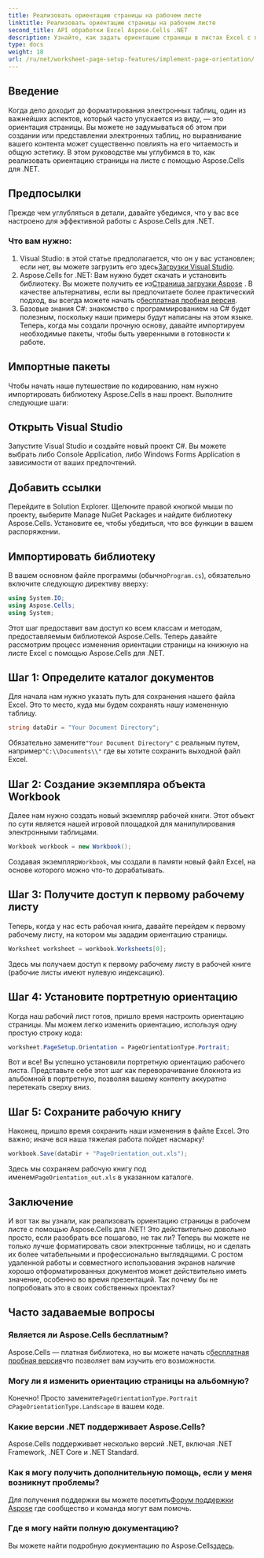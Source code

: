 ```yaml
---
title: Реализовать ориентацию страницы на рабочем листе
linktitle: Реализовать ориентацию страницы на рабочем листе
second_title: API обработки Excel Aspose.Cells .NET
description: Узнайте, как задать ориентацию страницы в листах Excel с помощью Aspose.Cells для .NET. Простое пошаговое руководство для лучшего представления документа.
type: docs
weight: 18
url: /ru/net/worksheet-page-setup-features/implement-page-orientation/
---
```

## Введение
Когда дело доходит до форматирования электронных таблиц, один из важнейших аспектов, который часто упускается из виду, — это ориентация страницы. Вы можете не задумываться об этом при создании или представлении электронных таблиц, но выравнивание вашего контента может существенно повлиять на его читаемость и общую эстетику. В этом руководстве мы углубимся в то, как реализовать ориентацию страницы на листе с помощью Aspose.Cells для .NET.
## Предпосылки
Прежде чем углубляться в детали, давайте убедимся, что у вас все настроено для эффективной работы с Aspose.Cells для .NET.
### Что вам нужно:
1.  Visual Studio: в этой статье предполагается, что он у вас установлен; если нет, вы можете загрузить его здесь[Загрузки Visual Studio](https://visualstudio.microsoft.com/vs/).
2.  Aspose.Cells for .NET: Вам нужно будет скачать и установить библиотеку. Вы можете получить ее из[Страница загрузки Aspose](https://releases.aspose.com/cells/net/) . В качестве альтернативы, если вы предпочитаете более практический подход, вы всегда можете начать с[бесплатная пробная версия](https://releases.aspose.com/).
3. Базовые знания C#: знакомство с программированием на C# будет полезным, поскольку наши примеры будут написаны на этом языке.
Теперь, когда мы создали прочную основу, давайте импортируем необходимые пакеты, чтобы быть уверенными в готовности к работе.
## Импортные пакеты
Чтобы начать наше путешествие по кодированию, нам нужно импортировать библиотеку Aspose.Cells в наш проект. Выполните следующие шаги:
## Открыть Visual Studio 
Запустите Visual Studio и создайте новый проект C#. Вы можете выбрать либо Console Application, либо Windows Forms Application в зависимости от ваших предпочтений.
## Добавить ссылки
Перейдите в Solution Explorer. Щелкните правой кнопкой мыши по проекту, выберите Manage NuGet Packages и найдите библиотеку Aspose.Cells. Установите ее, чтобы убедиться, что все функции в вашем распоряжении.
## Импортировать библиотеку 
 В вашем основном файле программы (обычно`Program.cs`), обязательно включите следующую директиву вверху:
```csharp
using System.IO;
using Aspose.Cells;
using System;
```
Этот шаг предоставит вам доступ ко всем классам и методам, предоставляемым библиотекой Aspose.Cells.
Теперь давайте рассмотрим процесс изменения ориентации страницы на книжную на листе Excel с помощью Aspose.Cells для .NET.
## Шаг 1: Определите каталог документов
Для начала нам нужно указать путь для сохранения нашего файла Excel. Это то место, куда мы будем сохранять нашу измененную таблицу.
```csharp
string dataDir = "Your Document Directory";
```
 Обязательно замените`"Your Document Directory"` с реальным путем, например`"C:\\Documents\\"` где вы хотите сохранить выходной файл Excel.
## Шаг 2: Создание экземпляра объекта Workbook
Далее нам нужно создать новый экземпляр рабочей книги. Этот объект по сути является нашей игровой площадкой для манипулирования электронными таблицами.
```csharp
Workbook workbook = new Workbook();
```
 Создавая экземпляр`Workbook`, мы создали в памяти новый файл Excel, на основе которого можно что-то дорабатывать.
## Шаг 3: Получите доступ к первому рабочему листу
Теперь, когда у нас есть рабочая книга, давайте перейдем к первому рабочему листу, на котором мы зададим ориентацию страницы. 
```csharp
Worksheet worksheet = workbook.Worksheets[0];
```
Здесь мы получаем доступ к первому рабочему листу в рабочей книге (рабочие листы имеют нулевую индексацию). 
## Шаг 4: Установите портретную ориентацию
Когда наш рабочий лист готов, пришло время настроить ориентацию страницы. Мы можем легко изменить ориентацию, используя одну простую строку кода:
```csharp
worksheet.PageSetup.Orientation = PageOrientationType.Portrait;
```
Вот и все! Вы успешно установили портретную ориентацию рабочего листа. Представьте себе этот шаг как переворачивание блокнота из альбомной в портретную, позволяя вашему контенту аккуратно перетекать сверху вниз.
## Шаг 5: Сохраните рабочую книгу
Наконец, пришло время сохранить наши изменения в файле Excel. Это важно; иначе вся наша тяжелая работа пойдет насмарку!
```csharp
workbook.Save(dataDir + "PageOrientation_out.xls");
```
 Здесь мы сохраняем рабочую книгу под именем`PageOrientation_out.xls` в указанном каталоге.
## Заключение
И вот так вы узнали, как реализовать ориентацию страницы в рабочем листе с помощью Aspose.Cells для .NET! Это действительно довольно просто, если разобрать все пошагово, не так ли? Теперь вы можете не только лучше форматировать свои электронные таблицы, но и сделать их более читабельными и профессионально выглядящими.
С ростом удаленной работы и совместного использования экранов наличие хорошо отформатированных документов может действительно иметь значение, особенно во время презентаций. Так почему бы не попробовать это в своих собственных проектах? 
## Часто задаваемые вопросы
### Является ли Aspose.Cells бесплатным?
 Aspose.Cells — платная библиотека, но вы можете начать с[бесплатная пробная версия](https://releases.aspose.com/)что позволяет вам изучить его возможности.
### Могу ли я изменить ориентацию страницы на альбомную?
 Конечно! Просто замените`PageOrientationType.Portrait` с`PageOrientationType.Landscape` в вашем коде.
### Какие версии .NET поддерживает Aspose.Cells?
Aspose.Cells поддерживает несколько версий .NET, включая .NET Framework, .NET Core и .NET Standard.
### Как я могу получить дополнительную помощь, если у меня возникнут проблемы?
 Для получения поддержки вы можете посетить[Форум поддержки Aspose](https://forum.aspose.com/c/cells/9) где сообщество и команда могут вам помочь.
### Где я могу найти полную документацию?
 Вы можете найти подробную документацию по Aspose.Cells[здесь](https://reference.aspose.com/cells/net/).
